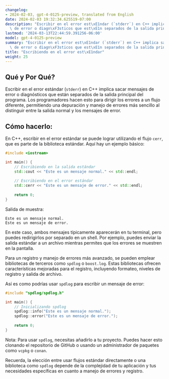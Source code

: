 ```yaml
---
changelog:
- 2024-02-03, gpt-4-0125-preview, translated from English
date: 2024-02-03 19:32:34.625519-07:00
description: "Escribir en el error est\xE1ndar (`stderr`) en C++ implica sacar mensajes\
  \ de error o diagn\xF3sticos que est\xE1n separados de la salida principal del programa.\u2026"
lastmod: '2024-03-13T22:44:59.391256-06:00'
model: gpt-4-0125-preview
summary: "Escribir en el error est\xE1ndar (`stderr`) en C++ implica sacar mensajes\
  \ de error o diagn\xF3sticos que est\xE1n separados de la salida principal del programa."
title: "Escribiendo en el error est\xE1ndar"
weight: 25
---
```


## Qué y Por Qué?

Escribir en el error estándar (`stderr`) en C++ implica sacar mensajes de error o diagnósticos que están separados de la salida principal del programa. Los programadores hacen esto para dirigir los errores a un flujo diferente, permitiendo una depuración y manejo de errores más sencillo al distinguir entre la salida normal y los mensajes de error.

## Cómo hacerlo:

En C++, escribir en el error estándar se puede lograr utilizando el flujo `cerr`, que es parte de la biblioteca estándar. Aquí hay un ejemplo básico:

```cpp
#include <iostream>

int main() {
    // Escribiendo en la salida estándar
    std::cout << "Este es un mensaje normal." << std::endl;
    
    // Escribiendo en el error estándar
    std::cerr << "Este es un mensaje de error." << std::endl;
    
    return 0;
}
```

Salida de muestra:
```
Este es un mensaje normal.
Este es un mensaje de error.
```

En este caso, ambos mensajes típicamente aparecerán en tu terminal, pero puedes redirigirlos por separado en un shell. Por ejemplo, puedes enviar la salida estándar a un archivo mientras permites que los errores se muestren en la pantalla.

Para un registro y manejo de errores más avanzado, se pueden emplear bibliotecas de terceros como `spdlog` o `boost.log`. Estas bibliotecas ofrecen características mejoradas para el registro, incluyendo formateo, niveles de registro y salida de archivo.

Así es como podrías usar `spdlog` para escribir un mensaje de error:

```cpp
#include "spdlog/spdlog.h"

int main() {
    // Inicializando spdlog
    spdlog::info("Este es un mensaje normal.");
    spdlog::error("Este es un mensaje de error.");
    
    return 0;
}
```

Nota: Para usar `spdlog`, necesitas añadirlo a tu proyecto. Puedes hacer esto clonando el repositorio de GitHub o usando un administrador de paquetes como `vcpkg` o `conan`.

Recuerda, la elección entre usar flujos estándar directamente o una biblioteca como `spdlog` depende de la complejidad de tu aplicación y tus necesidades específicas en cuanto a manejo de errores y registro.
